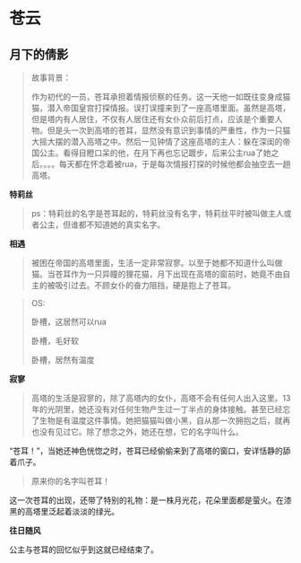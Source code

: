 # 苍云

## **月下的倩影**

> 故事背景：
>
> 作为初代的一员，苍耳承担着情报侦察的任务。这一天他一如既往变身成猫猫，潜入帝国皇宫打探情报。误打误撞来到了一座高塔里面。虽然是高塔，但是塔内有人居住，不仅有人居住还有女仆众前后打点，应该是个重要人物。但是头一次到高塔的苍耳，显然没有意识到事情的严重性，作为一只猫大摇大摆的潜入高塔之中。然后一见钟情了这座高塔的主人：躲在深闺的帝国公主。看得目瞪口呆的他，在月下再也忘记踱步，后来公主rua了她之后。。。。每天都在怀念着被rua，于是每次情报打探的时候他都会抽空去一趟高塔。



**特莉丝**

> ps：特莉丝的名字是苍耳起的，特莉丝没有名字，特莉丝平时被叫做主人或者公主，但谁都不知道她的真实名字。

**相遇**

> 被困在帝国的高塔里面，生活一定非常寂寥。以至于她都不知道什么叫做猫。当苍耳作为一只异瞳的狸花猫，月下出现在高塔的窗前时，她竟不由自主的被吸引过去。不顾女仆的奋力阻挡，硬是抱上了苍耳。



> OS:
>
> 卧槽，这居然可以rua
>
> 卧槽，毛好软
>
> 卧槽，居然有温度

**寂寥**

> 高塔的生活是寂寥的，除了高塔内的女仆，高塔不会有任何人出入这里。13年的光阴里，她还没有对任何生物产生过一丁半点的身体接触。甚至已经忘了生物是有温度这件事情。她把猫猫叫做小黑，自从那一次拥抱之后，就再也没有见过它。除了想念之外，她还在想，它的名字叫什么。

“苍耳！”，当她还神色恍惚之时，苍耳已经偷偷来到了高塔的窗口，安详恬静的舔着爪子。

> 原来你的名字叫苍耳！

这一次苍耳的出现，还带了特别的礼物：是一株月光花，花朵里面都是萤火。在漆黑的高塔里泛起着淡淡的绿光。

**往日随风**

公主与苍耳的回忆似乎到这就已经结束了。